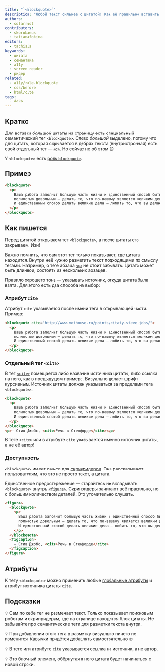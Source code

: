 ```yaml
---
title: "`<blockquote>`"
description: "Любой текст сильнее с цитатой! Как её правильно вставить в HTML?"
authors:
  - solarrust
contributors:
  - skorobaeus
  - tatianafokina
editors:
  - tachisis
keywords:
  - цитата
  - семантика
  - a11y
  - screen reader
  - ридер
related:
  - a11y/role-blockquote
  - css/before
  - html/cite
tags:
  - doka
---
```


## Кратко

Для вставки _большой_ цитаты на страницу есть специальный семантический тег `<blockquote>`. Слово _большой_ выделено, потому что для цитаты, которая скрывается в дебрях текста (внутристрочная) есть свой отдельный тег — [`<q>`](/html/q/). Но сейчас не об этом 😉

У `<blockquote>` есть [роль `blockquote`](/a11y/role-blockquote/).

## Пример

```html
<blockquote>
  <p>
    Ваша работа заполнит большую часть жизни и единственный способ быть
    полностью довольным — делать то, что по-вашему является великим делом.
    И единственный способ делать великие дела — любить то, что вы делаете.
  </p>
</blockquote>
```

## Как пишется

Перед цитатой открываем тег `<blockquote>`, а после цитаты его закрываем. Изи!

Важно помнить, что сам этот тег только показывает, где цитата находится. Внутри неё нужно разметить текст подходящими по смыслу тегами. Например, о теге абзаца [`<p>`](/html/p/) не стоит забывать. Цитата может быть длинной, состоять из нескольких абзацев.

Правило хорошего тона — указывать источник, откуда цитата была взята. Для этого есть два способа на выбор:

### Атрибут `cite`

Атрибут `cite` указывается после имени тега в открывающей части. Пример:

```html
<blockquote cite="http://www.vothouse.ru/points/citaty-steve-jobs/">
  <p>
    Ваша работа заполнит большую часть жизни и единственный способ быть
    полностью довольным — делать то, что по-вашему является великим делом.
    И единственный способ делать великие дела — любить то, что вы делаете.
  </p>
</blockquote>
```

### Отдельный тег `<cite>`

В тег [`<cite>`](/html/cite/) помещается либо название источника цитаты, либо ссылка на него, как в предыдущем примере. Визуально делает шрифт курсивным. Источник цитаты должен указываться за пределами тега `<blockquote>`.

```html
<blockquote>
  <p>
    Ваша работа заполнит большую часть жизни и единственный способ быть
    полностью довольным — делать то, что по-вашему является великим делом.
    И единственный способ делать великие дела — любить то, что вы делаете.
  </p>
</blockquote>
<p>— Стив Джобс, <cite>Речь в Стенфорде</cite></p>
```

В теге `<cite>` или в атрибуте `cite` указывается именно источник цитаты, а не её автор!

### Доступность

`<blockquote>` имеет смысл для [скринридеров](/a11y/screenreaders/). Они рассказывают пользователям, что это не просто текст, а цитата.

Единственное предостережение — старайтесь не вкладывать `<blockquote>` внутрь [`<figure>`](/html/figure-figcaption/). Скринридеры зачитают всё правильно, но с большим количеством деталей. Это утомительно слушать.

```html
<figure>
  <blockquote>
    <p>
      Ваша работа заполнит большую часть жизни и единственный способ быть
      полностью довольным — делать то, что по-вашему является великим делом.
      И единственный способ делать великие дела — любить то, что вы делаете.
    </p>
  </blockquote>
  <figcaption>
    — Стив Джобс, <cite>Речь в Стенфорде</cite>
  </figcaption>
</figure>
```

## Атрибуты

К тегу `<blockquote>` можно применить любые [глобальные атрибуты](/html/global-attrs/) и атрибут источника цитаты `cite`.

## Подсказки

💡 Сам по себе тег не размечает текст. Только показывает поисковым роботам и скринридерам, где на странице находится блок цитаты. Не забывайте про семантические теги для разметки текста внутри.

💡 При добавлении этого тега в разметку визуально ничего не изменится. Кавычки придётся добавлять самостоятельно 🙄

💡 В теге или атрибуте `cite` указывается ссылка на источник, а не автор.

💡 Это блочный элемент, обёрнутая в него цитата будет начинаться с новой строки.
